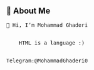 
## 🚀 About Me
<pre>
👋 Hi, I’m Mohammad Ghaderi
 <div
    role = "developer"        
    class = "beginner"
    learing = "React">
    HTML is a language :)
 </div>
Telegram:@MohammadGhaderi0



